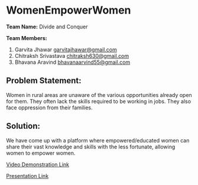 # WomenEmpowerWomen
**Team Name:** Divide and Conquer

**Team Members:** 

1. Garvita Jhawar garvitajhawar@gmail.com
2. Chitraksh Srivastava chitraksh630@gmail.com 
3. Bhavana Aravind bhavanaarvind55@gmail.com

## Problem Statement:
Women in rural areas are unaware of the various opportunities already open for them. They often lack the skills required to be working in jobs. They also face oppression from their families.

## Solution:
We have come up with a platform where empowered/educated women can share their vast knowledge and skills with the less fortunate, allowing women to empower women.

[Video Demonstration Link](https://youtu.be/oaYoL0ayWl8)

[Presentation Link](https://docs.google.com/presentation/d/1UKDkNTMKPbeHIP_3xxDguye_7-yDpFKMP-1RW_1aRXw/edit?usp=sharing)
